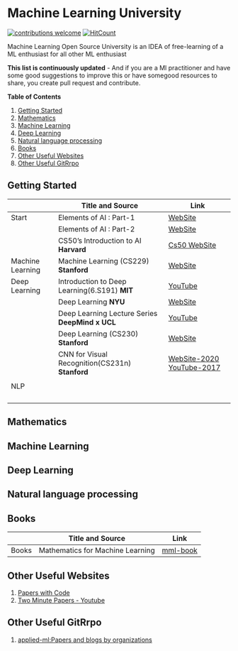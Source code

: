 # Machine Learning University


[![contributions welcome](https://img.shields.io/badge/contributions-welcome-brightgreen.svg?style=flat)](./contribute.md) [![HitCount](http://hits.dwyl.com/{d0r1h}/{ML-University}.svg)](http://hits.dwyl.com/{d0r1h}/{ML-University})


Machine Learning Open Source University is an IDEA of free-learning of a ML enthusiast for all other ML enthusiast

**This list is continuously updated** - And if you are a Ml practitioner and have some good suggestions to improve this or have somegood resources to share, you create pull request and contribute.


**Table of Contents**

1. [Getting Started](#getting-started)
2. [Mathematics](#mathematics)
3. [Machine Learning](#machine-learning)
4. [Deep Learning](#deep-learning)
5. [Natural language processing](#natural-language-processing)
6. [Books](#books)
7. [Other Useful Websites](#other-useful-websites)
8. [Other Useful GitRrpo](#other-useful-gitrepo)










## Getting Started

 |        		  | Title and Source                                             | Link                               				          |
 |----------------| ------------------------------------------------------------ | -------------------------------------------------------------|
 | Start  	      | Elements of AI :  Part-1                                     | [WebSite](https://course.elementsofai.com/)				  |
 |        		  | Elements of AI :  Part-2                                     | [WebSite](https://buildingai.elementsofai.com/) 			  |
 |        		  | CS50’s Introduction to AI	**Harvard**			             | [Cs50 WebSite](https://cs50.harvard.edu/ai/2020/)			  |
 |Machine Learning| Machine Learning (CS229) **Stanford**						 | [WebSite](http://cs229.stanford.edu/syllabus-spring2020.html)|
 |Deep Learning   | Introduction to Deep Learning(6.S191) **MIT**		 		 | [YouTube](https://tinyurl.com/y2jmc89y)					  |
 |		          | Deep Learning **NYU**					 					 | [WebSite](https://atcold.github.io/pytorch-Deep-Learning/)	  |
 |        		  | Deep Learning Lecture Series	**DeepMind x UCL**			 | [YouTube](https://tinyurl.com/create.php)   				  |
 |        		  | Deep Learning (CS230) **Stanford**						     | [WebSite](https://cs230.stanford.edu/lecture/)               | 
 |        		  | CNN for Visual Recognition(CS231n) **Stanford**    		     | [WebSite-2020](https://cs231n.github.io/)  [YouTube-2017](https://tinyurl.com/y2gghbvs)|
 |        		  |															     | 				  |
 | NLP     	      |															     | 					 											 |
 |        	      |															     | 					 											 |
 |        	      |															     | 					 											 |
 |        	      |															     | 					 											 | 
 |        	      |															     | 					 											 |
## Mathematics


## Machine Learning


## Deep Learning


## Natural language processing 


## Books


 |        		  | Title and Source                                             | Link                               				          |
 |----------------| ------------------------------------------------------------ | -----------------------------------------------------------|
 | Books       	  |	Mathematics for Machine Learning							 | [mml-book](https://mml-book.github.io/book/mml-book.pdf)	  |


 
## Other Useful Websites

1.	[Papers with Code](https://paperswithcode.com/sota)
2.	[Two Minute Papers - Youtube](https://www.youtube.com/c/K%C3%A1rolyZsolnai/videos)

## Other Useful GitRrpo

1. [applied-ml:Papers and blogs by organizations ](https://github.com/eugeneyan/applied-ml)


